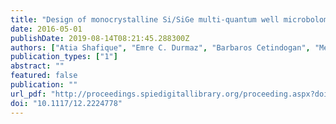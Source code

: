 ```yaml
---
title: "Design of monocrystalline Si/SiGe multi-quantum well microbolometer detector for infrared imaging systems"
date: 2016-05-01
publishDate: 2019-08-14T08:21:45.288300Z
authors: ["Atia Shafique", "Emre C. Durmaz", "Barbaros Cetindogan", "Melik Yazici", "Mehmet Kaynak", "Canan B. Kaynak", "Yasar Gurbuz"]
publication_types: ["1"]
abstract: ""
featured: false
publication: ""
url_pdf: "http://proceedings.spiedigitallibrary.org/proceeding.aspx?doi=10.1117/12.2224778"
doi: "10.1117/12.2224778"
---
```


